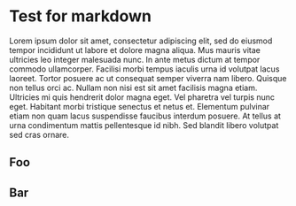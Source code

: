 # Test for markdown

Lorem ipsum dolor sit amet, consectetur adipiscing elit, sed do eiusmod tempor incididunt ut labore et dolore magna aliqua. Mus mauris vitae ultricies leo integer malesuada nunc. In ante metus dictum at tempor commodo ullamcorper. Facilisi morbi tempus iaculis urna id volutpat lacus laoreet. Tortor posuere ac ut consequat semper viverra nam libero. Quisque non tellus orci ac. Nullam non nisi est sit amet facilisis magna etiam. Ultricies mi quis hendrerit dolor magna eget. Vel pharetra vel turpis nunc eget. Habitant morbi tristique senectus et netus et. Elementum pulvinar etiam non quam lacus suspendisse faucibus interdum posuere. At tellus at urna condimentum mattis pellentesque id nibh. Sed blandit libero volutpat sed cras ornare.

## Foo

## Bar